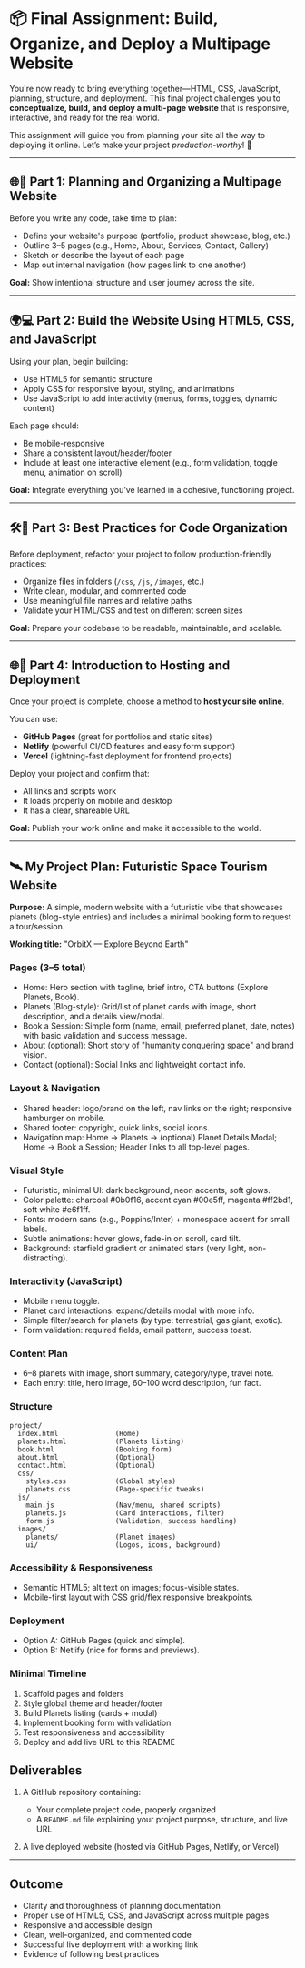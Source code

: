 # 📦 Final Assignment: Build, Organize, and Deploy a Multipage Website

You're now ready to bring everything together—HTML, CSS, JavaScript, planning, structure, and deployment. This final project challenges you to **conceptualize, build, and deploy a multi-page website** that is responsive, interactive, and ready for the real world.

This assignment will guide you from planning your site all the way to deploying it online. Let’s make your project *production-worthy*! 🚀

---

## 🌐🎯 Part 1: Planning and Organizing a Multipage Website

Before you write any code, take time to plan:

* Define your website's purpose (portfolio, product showcase, blog, etc.)
* Outline 3–5 pages (e.g., Home, About, Services, Contact, Gallery)
* Sketch or describe the layout of each page
* Map out internal navigation (how pages link to one another)

**Goal:** Show intentional structure and user journey across the site.

---

## 🌍💻 Part 2: Build the Website Using HTML5, CSS, and JavaScript

Using your plan, begin building:

* Use HTML5 for semantic structure
* Apply CSS for responsive layout, styling, and animations
* Use JavaScript to add interactivity (menus, forms, toggles, dynamic content)

Each page should:

* Be mobile-responsive
* Share a consistent layout/header/footer
* Include at least one interactive element (e.g., form validation, toggle menu, animation on scroll)

**Goal:** Integrate everything you’ve learned in a cohesive, functioning project.

---

## 🛠️🚀 Part 3: Best Practices for Code Organization

Before deployment, refactor your project to follow production-friendly practices:

* Organize files in folders (`/css`, `/js`, `/images`, etc.)
* Write clean, modular, and commented code
* Use meaningful file names and relative paths
* Validate your HTML/CSS and test on different screen sizes

**Goal:** Prepare your codebase to be readable, maintainable, and scalable.

---

## 🌐🚀 Part 4: Introduction to Hosting and Deployment

Once your project is complete, choose a method to **host your site online**.

You can use:

* **GitHub Pages** (great for portfolios and static sites)
* **Netlify** (powerful CI/CD features and easy form support)
* **Vercel** (lightning-fast deployment for frontend projects)

Deploy your project and confirm that:

* All links and scripts work
* It loads properly on mobile and desktop
* It has a clear, shareable URL

**Goal:** Publish your work online and make it accessible to the world.

---

## 🛰️ My Project Plan: Futuristic Space Tourism Website

**Purpose:** A simple, modern website with a futuristic vibe that showcases planets (blog-style entries) and includes a minimal booking form to request a tour/session.

**Working title:** "OrbitX — Explore Beyond Earth"

### Pages (3–5 total)
* Home: Hero section with tagline, brief intro, CTA buttons (Explore Planets, Book).
* Planets (Blog-style): Grid/list of planet cards with image, short description, and a details view/modal.
* Book a Session: Simple form (name, email, preferred planet, date, notes) with basic validation and success message.
* About (optional): Short story of "humanity conquering space" and brand vision.
* Contact (optional): Social links and lightweight contact info.

### Layout & Navigation
* Shared header: logo/brand on the left, nav links on the right; responsive hamburger on mobile.
* Shared footer: copyright, quick links, social icons.
* Navigation map: Home → Planets → (optional) Planet Details Modal; Home → Book a Session; Header links to all top-level pages.

### Visual Style
* Futuristic, minimal UI: dark background, neon accents, soft glows.
* Color palette: charcoal #0b0f16, accent cyan #00e5ff, magenta #ff2bd1, soft white #e6f1ff.
* Fonts: modern sans (e.g., Poppins/Inter) + monospace accent for small labels.
* Subtle animations: hover glows, fade-in on scroll, card tilt.
* Background: starfield gradient or animated stars (very light, non-distracting).

### Interactivity (JavaScript)
* Mobile menu toggle.
* Planet card interactions: expand/details modal with more info.
* Simple filter/search for planets (by type: terrestrial, gas giant, exotic).
* Form validation: required fields, email pattern, success toast.

### Content Plan
* 6–8 planets with image, short summary, category/type, travel note.
* Each entry: title, hero image, 60–100 word description, fun fact.

### Structure
```
project/
  index.html              (Home)
  planets.html            (Planets listing)
  book.html               (Booking form)
  about.html              (Optional)
  contact.html            (Optional)
  css/
    styles.css            (Global styles)
    planets.css           (Page-specific tweaks)
  js/
    main.js               (Nav/menu, shared scripts)
    planets.js            (Card interactions, filter)
    form.js               (Validation, success handling)
  images/
    planets/              (Planet images)
    ui/                   (Logos, icons, background)
```

### Accessibility & Responsiveness
* Semantic HTML5; alt text on images; focus-visible states.
* Mobile-first layout with CSS grid/flex responsive breakpoints.

### Deployment
* Option A: GitHub Pages (quick and simple).
* Option B: Netlify (nice for forms and previews).

### Minimal Timeline
1) Scaffold pages and folders
2) Style global theme and header/footer
3) Build Planets listing (cards + modal)
4) Implement booking form with validation
5) Test responsiveness and accessibility
6) Deploy and add live URL to this README

## Deliverables

1. A GitHub repository containing:

   * Your complete project code, properly organized
   * A `README.md` file explaining your project purpose, structure, and live URL
2. A live deployed website (hosted via GitHub Pages, Netlify, or Vercel)

---

## Outcome

* Clarity and thoroughness of planning documentation
* Proper use of HTML5, CSS, and JavaScript across multiple pages
* Responsive and accessible design
* Clean, well-organized, and commented code
* Successful live deployment with a working link
* Evidence of following best practices

